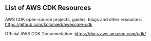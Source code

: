 
## List of AWS CDK Resources

AWS CDK open-source projects, guides, blogs and other resources:
https://github.com/kolomied/awesome-cdk

Official AWS CDK Documnetation:
https://docs.aws.amazon.com/cdk/



